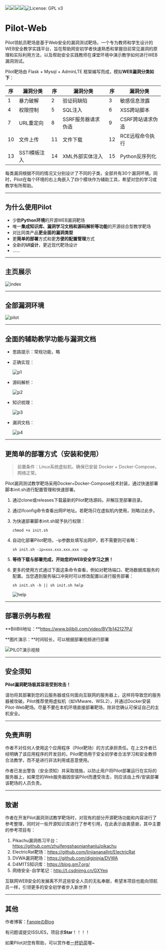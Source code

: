 ![](https://img.shields.io/badge/漏洞挖掘-blue)![](https://img.shields.io/badge/渗透测试-blue)![](https://img.shields.io/badge/Web安全-教学靶场-P)![](https://img.shields.io/badge/version-1.0-p)![License: GPL v3](https://img.shields.io/badge/License-GPLv3-orange)

#                                     Pilot-Web

Pilot领航员靶场是基于Web安全的漏洞测试靶场，一个专为教师和学生设计的WEB安全教学实践平台，旨在帮助网安初学者快速熟悉和掌握目前常见漏洞的原理和实际利用方法，以及帮助安全实践教师在课堂环境中演示教学如何进行WEB漏洞测试。

Pilot靶场由 Flask + Mysql + AdminLTE 框架编写而成，模拟**WEB漏洞分类如下**：

| 序   | 漏洞分类     | 序   | 漏洞分类           | 序   | 漏洞分类         |
| ---- | ------------ | ---- | ------------------ | ---- | ---------------- |
| 1    | 暴力破解     | 2    | 验证码缺陷         | 3    | 敏感信息泄露     |
| 4    | 权限控制     | 5    | SQL注入            | 6    | XSS跨站脚本      |
| 7    | URL重定向    | 8    | SSRF服务器请求伪造 | 9    | CSRF跨站请求伪造 |
| 10   | 文件上传     | 11   | 文件下载           | 12   | RCE远程命令执行  |
| 13   | SSTI模板注入 | 14   | XML外部实体注入    | 15   | Python反序列化   |

每类漏洞根据不同的情况又分别设计了不同的子类，全部共有30个漏洞环境。同时，Pilot在每个环境的右上角嵌入了四个模块作为辅助工具，希望对您的学习或教学有所帮助。

---

## 为什么使用Pilot

* 少数**Python环境**的开源WEB漏洞靶场
* 唯一**集成知识库、漏洞学习文档和源码解析等功能**的开源综合型教学靶场
* 对比同类产品**更全面的漏洞类型**
* 更**简单的部署**方式和更**方便的配置管理**方式
* 全新的**UI设计**，更近现代靶场设计
* ……

---

## 主页展示

![index](D:\Desktop\index.png)

---

## 全部漏洞环境

![pilot](D:\Desktop\pilot.png)

---

## 全面的辅助教学功能与漏洞文档

* 思路提示：常规功能，略

* 正确实现：

  ![p1](D:\Desktop\p1.png)

* 源码解析：

  ![p2](D:\Desktop\p2.png)

* 知识梳理：

  ![p3](D:\Desktop\p3.png)

* 漏洞文档：

  ![p4](D:\Desktop\p4.png)

---

## 更简单的部署方式（安装和使用）

> 前置条件：Linux系统虚拟机，确保已安装 Docker + Docker-Compose，网络正常。

Pilot漏洞测试教学靶场采用Docker+Docker-Compose技术封装，通过快速部署脚本init.sh进行配置管理和快速部署。

1. 通过clone或releases下载最新的Pilot靶场源码，并解压至部署目录。

2. 通过ifconfig命令查看出网IP地址。若靶场只在虚拟机内使用，则略过此步。

3. 为快速部署脚本init.sh赋予执行权限：

   ```shell
   chmod +x init.sh
   ```

4. 自动化部署Pilot靶场，-ip参数处填写出网IP，若不需要则可省略：

   ```shell
   sh init.sh -ip=xxx.xxx.xxx.xxx -up
   ```

5. **等待下载与部署完成，开始您的WEB安全学习之旅！**

6. 更多的使用方式通过下面这条命令查看，例如对靶场端口、靶场数据库服务的配置。当您遇到服务端口冲突时可以修改配置以进行服务部署：

   ```shell
   sh init.sh -h || sh init.sh help
   ```

   ![help](D:\Desktop\help.png)

---

## 部署示例与教程

**BiliBili地址：**https://www.bilibili.com/video/BV1b142127PJ/

**图片演示：**时间较长，可以根据部署视频进行部署

![PILOT演示视频](D:\Desktop\PILOT演示视频.gif)

---

## 安全须知

**Pilot漏洞靶场极其容易受到攻击！**

请勿将其部署到您的云服务器或任何面向互联网的服务器上，这样将导致您的服务器被攻破。Pilot推荐使用虚拟机（如VMware、WSL2），并通过Docker安装Pilot-Web靶场。尽量不要在本机环境直接部署靶场，除非您确认可保证自己的主机安全。

---

## 免责声明

作者不对任何人使用这个应用程序（Pilot靶场）的方式承担责任。在上文作者已经明确了该应用程序的开发目的，Pilot靶场用于安全初学者合法学习和安全教师合法教学，而不是进行非法利用或恶意使用。

作者已发出警告（安全须知）并采取措施，以防止用户将Pilot部署运行在实际的服务器上，如果您的Web服务器因安装Pilot而遭受攻击，则应该由上传/安装部署该靶场的人员负责。

---

## 致谢

作者在开发Pilot漏洞测试教学靶场时，对现有的部分开源靶场功能和内容进行了参考整理，同时对一些开源知识库进行了参考引用，在此表示由衷感谢，其中主要的参考项目有：

1. Pikachu漏洞练习平台：https://github.com/zhuifengshaonianhanlu/pikachu
2. ElectricRat靶场：https://github.com/linjiananallnt/ElectricRat
3. DVWA漏洞靶场：https://github.com/digininja/DVWA
4. D4M1TS知识库：https://blog.gm7.org/
5. 网络安全-自学笔记：http://t.csdnimg.cn/GXYeq

互联网WEB安全的发展离不开这些安全人员的无私奉献，希望本项目也能向领航员一样，引领更多的安全初学者步入新世界！

---

## 其他

作者博客：[FanqieのBlog](https://f4nq1e.com/)

有问题请提交ISSUES，项目求**Star**！！！！

如果Pilot对您有帮助，可以赏作者[一杯奶茶](https://reward.f4nq1e.com/)喔~